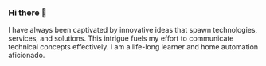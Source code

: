 ### Hi there 👋

<!--
**davenowell/davenowell** is a ✨ _special_ ✨ repository because its `README.md` (this file) appears on your GitHub profile.

Here are some ideas to get you started:

- 🔭 I’m currently working on ...
- 🌱 I’m currently learning ...
- 👯 I’m looking to collaborate on ...
- 🤔 I’m looking for help with ...
- 💬 Ask me about ...
- 📫 How to reach me: ...
- 😄 Pronouns: ...
- ⚡ Fun fact: ...
-->

I have always been captivated by innovative ideas that spawn technologies, services, and solutions. This intrigue fuels my effort to communicate technical concepts effectively. I am a life-long learner and home automation aficionado.
